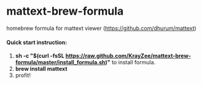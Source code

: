 mattext-brew-formula
====================

homebrew formula for mattext viewer (https://github.com/dhurum/mattext)

#### Quick start instruction:
1. **sh -c "$(curl -fsSL https://raw.github.com/KrayZee/mattext-brew-formula/master/install_formula.sh)"** to install formula.
2. **brew install mattext**
3. profit!